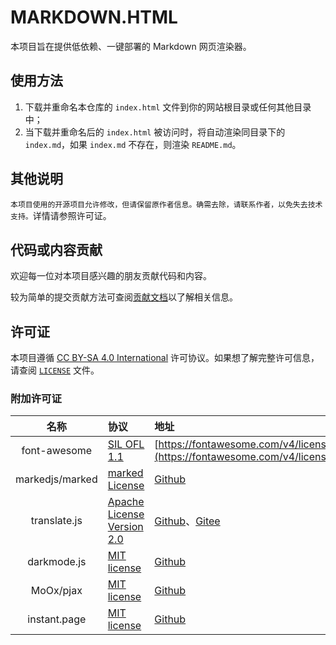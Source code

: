# MARKDOWN.HTML

本项目旨在提供低依赖、一键部署的 Markdown 网页渲染器。

## 使用方法

1. 下载并重命名本仓库的 `index.html` 文件到你的网站根目录或任何其他目录中；
2. 当下载并重命名后的 `index.html` 被访问时，将自动渲染同目录下的 `index.md`，如果 `index.md` 不存在，则渲染 `README.md`。

## 其他说明

`本项目使用的开源项目允许修改，但请保留原作者信息。确需去除，请联系作者，以免失去技术支持。`详情请参照许可证。

## 代码或内容贡献

欢迎每一位对本项目感兴趣的朋友贡献代码和内容。

较为简单的提交贡献方法可查阅[贡献文档](CONTRIBUTING.md)以了解相关信息。

## 许可证

本项目遵循 [CC BY-SA 4.0 International](https://creativecommons.org/licenses/by-sa/4.0/) 许可协议。如果想了解完整许可信息，请查阅 [`LICENSE`](LICENSE) 文件。

### 附加许可证

|名称|协议|地址|
|:-:|:--|:--|
|font-awesome|[SIL OFL 1.1](http://scripts.sil.org/OFL)|[https://fontawesome.com/v4/license/](https://fontawesome.com/v4/license/)|
|markedjs/marked|[marked License](https://github.com/markedjs/marked/blob/master/LICENSE.md)|[Github](https://github.com/markedjs/marked)|
|translate.js|[Apache License Version 2.0](http://www.apache.org/licenses/LICENSE-2.0)|[Github](https://github.com/xnx3/translate)、[Gitee](https://gitee.com/mail_osc/translate)|
|darkmode.js|[MIT license](//mit-license.org)|[Github](https://github.com/sandoche/Darkmode.js)|
|MoOx/pjax|[MIT license](//mit-license.org)|[Github](https://github.com/MoOx/pjax)|
|instant.page|[MIT license](//mit-license.org)|[Github](https://github.com/instantpage/instant.page)|

